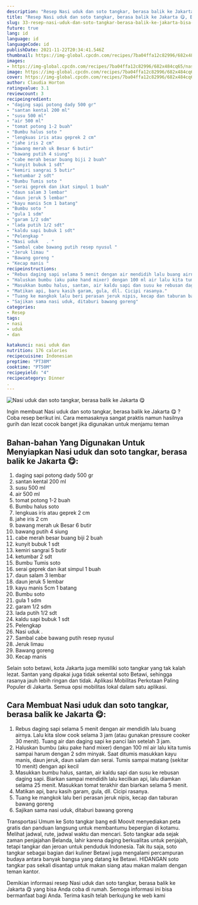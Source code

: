 ```yaml
---
description: "Resep Nasi uduk dan soto tangkar, berasa balik ke Jakarta 😋, Bisa Manjain Lidah"
title: "Resep Nasi uduk dan soto tangkar, berasa balik ke Jakarta 😋, Bisa Manjain Lidah"
slug: 33-resep-nasi-uduk-dan-soto-tangkar-berasa-balik-ke-jakarta-bisa-manjain-lidah
future: true
lang: id
language: id
languageCode: id
publishDate: 2021-11-22T20:34:41.546Z 
thumbnail: https://img-global.cpcdn.com/recipes/7ba04ffa12c82996/682x484cq65/nasi-uduk-dan-soto-tangkar-berasa-balik-ke-jakarta-foto-resep-utama.png
images:
- https://img-global.cpcdn.com/recipes/7ba04ffa12c82996/682x484cq65/nasi-uduk-dan-soto-tangkar-berasa-balik-ke-jakarta-foto-resep-utama.png
image: https://img-global.cpcdn.com/recipes/7ba04ffa12c82996/682x484cq65/nasi-uduk-dan-soto-tangkar-berasa-balik-ke-jakarta-foto-resep-utama.png
cover: https://img-global.cpcdn.com/recipes/7ba04ffa12c82996/682x484cq65/nasi-uduk-dan-soto-tangkar-berasa-balik-ke-jakarta-foto-resep-utama.png
author: Claudia Horton
ratingvalue: 3.1
reviewcount: 3
recipeingredient:
- "daging sapi potong dady 500 gr"
- "santan kental 200 ml"
- "susu 500 ml"
- "air 500 ml"
- "tomat potong 1-2 buah"
- "Bumbu halus soto "
- "lengkuas iris atau geprek 2 cm"
- "jahe iris 2 cm"
- "bawang merah uk Besar 6 butir"
- "bawang putih 4 siung"
- "cabe merah besar buang biji 2 buah"
- "kunyit bubuk 1 sdt"
- "kemiri sangrai 5 butir"
- "ketumbar 2 sdt"
- "Bumbu Tumis soto "
- "serai geprek dan ikat simpul 1 buah"
- "daun salam 3 lembar"
- "daun jeruk 5 lembar"
- "kayu manis 5cm 1 batang"
- "Bumbu soto "
- "gula 1 sdm"
- "garam 1/2 sdm"
- "lada putih 1/2 sdt"
- "kaldu sapi bubuk 1 sdt"
- "Pelengkap "
- "Nasi uduk   . "
- "Sambal cabe bawang putih resep nyusul "
- "Jeruk limau "
- "Bawang goreng "
- "Kecap manis "
recipeinstructions:
- "Rebus daging sapi selama 5 menit dengan air mendidih lalu buang airnya. Lalu kita slow cook selama 3 jam (atau gunakan pressure cooker 30 menit). Tuang air dan daging sapi ke panci lain setelah 3 jam."
- "Haluskan bumbu (aku pake hand mixer) dengan 100 ml air lalu kita tumis sampai harum dengan 2 sdm minyak. Saat ditumis masukkan kayu manis, daun jeruk, daun salam dan serai. Tumis sampai matang (sekitar 10 menit) dengan api kecil"
- "Masukkan bumbu halus, santan, air kaldu sapi dan susu ke rebusan daging sapi. Biarkan sampai mendidih lalu kecilkan api, lalu diamkan selama 25 menit. Masukkan tomat terakhir dan biarkan selama 5 menit."
- "Matikan api, baru kasih garam, gula, dll. Cicipi rasanya."
- "Tuang ke mangkok lalu beri perasan jeruk nipis, kecap dan taburan bawang goreng"
- "Sajikan sama nasi uduk, ditaburi bawang goreng"
categories:
- Resep
tags:
- nasi
- uduk
- dan

katakunci: nasi uduk dan 
nutrition: 176 calories
recipecuisine: Indonesian
preptime: "PT38M"
cooktime: "PT50M"
recipeyield: "4"
recipecategory: Dinner
. 
---
```



![Nasi uduk dan soto tangkar, berasa balik ke Jakarta 😋](https://img-global.cpcdn.com/recipes/7ba04ffa12c82996/682x484cq65/nasi-uduk-dan-soto-tangkar-berasa-balik-ke-jakarta-foto-resep-utama.png)

Ingin membuat Nasi uduk dan soto tangkar, berasa balik ke Jakarta 😋 ? Coba resep berikut ini. Cara memasaknya sangat praktis namun hasilnya gurih dan lezat cocok banget jika digunakan untuk menjamu teman

<!--inarticleads1-->

## Bahan-bahan Yang Digunakan Untuk Menyiapkan Nasi uduk dan soto tangkar, berasa balik ke Jakarta 😋:

1. daging sapi potong dady 500 gr
1. santan kental 200 ml
1. susu 500 ml
1. air 500 ml
1. tomat potong 1-2 buah
1. Bumbu halus soto 
1. lengkuas iris atau geprek 2 cm
1. jahe iris 2 cm
1. bawang merah uk Besar 6 butir
1. bawang putih 4 siung
1. cabe merah besar buang biji 2 buah
1. kunyit bubuk 1 sdt
1. kemiri sangrai 5 butir
1. ketumbar 2 sdt
1. Bumbu Tumis soto 
1. serai geprek dan ikat simpul 1 buah
1. daun salam 3 lembar
1. daun jeruk 5 lembar
1. kayu manis 5cm 1 batang
1. Bumbu soto 
1. gula 1 sdm
1. garam 1/2 sdm
1. lada putih 1/2 sdt
1. kaldu sapi bubuk 1 sdt
1. Pelengkap 
1. Nasi uduk   . 
1. Sambal cabe bawang putih resep nyusul 
1. Jeruk limau 
1. Bawang goreng 
1. Kecap manis 

Selain soto betawi, kota Jakarta juga memiliki soto tangkar yang tak kalah lezat. Santan yang dipakai juga tidak sekental soto Betawi, sehingga rasanya jauh lebih ringan dan tidak. Aplikasi Mobilitas Perkotaan Paling Populer di Jakarta. Semua opsi mobilitas lokal dalam satu aplikasi. 

<!--inarticleads2-->

## Cara Membuat Nasi uduk dan soto tangkar, berasa balik ke Jakarta 😋:

1. Rebus daging sapi selama 5 menit dengan air mendidih lalu buang airnya. Lalu kita slow cook selama 3 jam (atau gunakan pressure cooker 30 menit). Tuang air dan daging sapi ke panci lain setelah 3 jam.
1. Haluskan bumbu (aku pake hand mixer) dengan 100 ml air lalu kita tumis sampai harum dengan 2 sdm minyak. Saat ditumis masukkan kayu manis, daun jeruk, daun salam dan serai. Tumis sampai matang (sekitar 10 menit) dengan api kecil
1. Masukkan bumbu halus, santan, air kaldu sapi dan susu ke rebusan daging sapi. Biarkan sampai mendidih lalu kecilkan api, lalu diamkan selama 25 menit. Masukkan tomat terakhir dan biarkan selama 5 menit.
1. Matikan api, baru kasih garam, gula, dll. Cicipi rasanya.
1. Tuang ke mangkok lalu beri perasan jeruk nipis, kecap dan taburan bawang goreng
1. Sajikan sama nasi uduk, ditaburi bawang goreng


Transportasi Umum ke Soto tangkar bang edi Moovit menyediakan peta gratis dan panduan langsung untuk membantumu bepergian di kotamu. Melihat jadwal, rute, jadwal waktu dan mencari. Soto tangkar ada sejak zaman penjajahan Belanda, lahir karena daging berkualitas untuk penjajah, tetapi tangkar dan jeroan untuk penduduk Indonesia. Tak itu saja, soto tangkar sebagai bagian dari kuliner Betawi juga mengalami percampuran budaya antara banyak bangsa yang datang ke Betawi. HIDANGAN soto tangkar pas sekali disantap untuk makan siang atau makan malam dengan teman kantor. 

Demikian informasi  resep Nasi uduk dan soto tangkar, berasa balik ke Jakarta 😋   yang bisa Anda coba di rumah. Semoga informasi ini bisa bermanfaat bagi Anda. Terima kasih telah berkujung ke web kami
